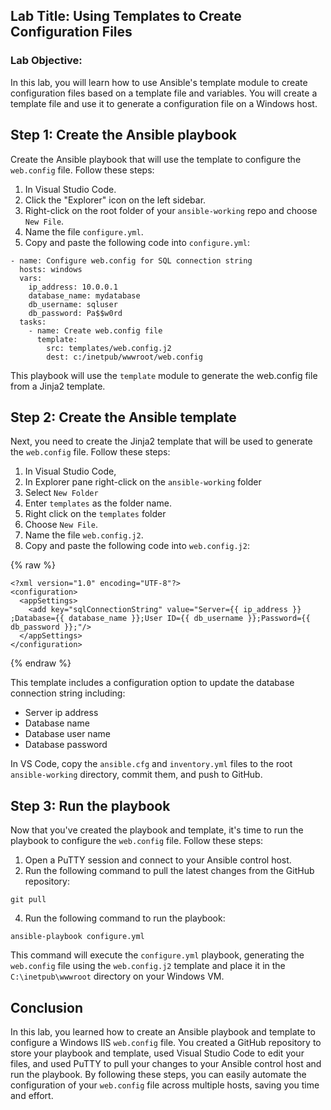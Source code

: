 ## Lab Title: Using Templates to Create Configuration Files

### Lab Objective:
In this lab, you will learn how to use Ansible's template module to create configuration files based on a template file and variables. You will create a template file and use it to generate a configuration file on a Windows host.

## Step 1: Create the Ansible playbook

Create the Ansible playbook that will use the template to configure the `web.config` file. Follow these steps:

1. In Visual Studio Code.
2. Click the "Explorer" icon on the left sidebar.
5. Right-click on the root folder of your `ansible-working` repo and choose `New File`.
6. Name the file `configure.yml`.
7. Copy and paste the following code into `configure.yml`:

```
- name: Configure web.config for SQL connection string
  hosts: windows
  vars:
    ip_address: 10.0.0.1
    database_name: mydatabase
    db_username: sqluser
    db_password: Pa$$w0rd
  tasks:
    - name: Create web.config file
      template:
        src: templates/web.config.j2
        dest: c:/inetpub/wwwroot/web.config
```

This playbook will use the `template` module to generate the web.config file from a Jinja2 template.

## Step 2: Create the Ansible template

Next, you need to create the Jinja2 template that will be used to generate the `web.config` file. Follow these steps:

1. In Visual Studio Code, 
2. In Explorer pane right-click on the `ansible-working` folder
3. Select `New Folder`
4. Enter `templates` as the folder name.
5. Right click on the `templates` folder
6. Choose `New File`.
7. Name the file `web.config.j2`.
8. Copy and paste the following code into `web.config.j2`:

{% raw %}
```
<?xml version="1.0" encoding="UTF-8"?>
<configuration>
  <appSettings>
    <add key="sqlConnectionString" value="Server={{ ip_address }} ;Database={{ database_name }};User ID={{ db_username }};Password={{ db_password }};"/> 
  </appSettings>
</configuration>
```
{% endraw %}

This template includes a configuration option to update the database connection string including:

- Server ip address
- Database name
- Database user name
- Database password

In VS Code, copy the `ansible.cfg` and `inventory.yml` files to the root `ansible-working` directory, commit them, and push to GitHub.

## Step 3: Run the playbook

Now that you've created the playbook and template, it's time to run the playbook to configure the `web.config` file. Follow these steps:

1. Open a PuTTY session and connect to your Ansible control host.
3. Run the following command to pull the latest changes from the GitHub repository:

```
git pull
```

4. Run the following command to run the playbook:

```
ansible-playbook configure.yml
```

This command will execute the `configure.yml` playbook, generating the `web.config` file using the `web.config.j2` template and place it in the `C:\inetpub\wwwroot` directory on your Windows VM.

## Conclusion

In this lab, you learned how to create an Ansible playbook and template to configure a Windows IIS `web.config` file. You created a GitHub repository to store your playbook and template, used Visual Studio Code to edit your files, and used PuTTY to pull your changes to your Ansible control host and run the playbook. By following these steps, you can easily automate the configuration of your `web.config` file across multiple hosts, saving you time and effort.
